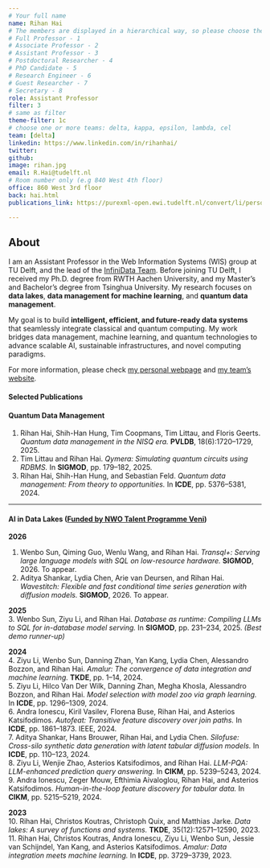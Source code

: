 ```yaml
---
# Your full name 
name: Rihan Hai
# The members are displayed in a hierarchical way, so please choose the role and filter number from this list:
# Full Professor - 1
# Associate Professor - 2
# Assistant Professor - 3
# Postdoctoral Researcher - 4
# PhD Candidate - 5
# Research Engineer - 6 
# Guest Researcher - 7
# Secretary - 8
role: Assistant Professor
filter: 3
# same as filter
theme-filter: 1c
# choose one or more teams: delta, kappa, epsilon, lambda, cel
team: [delta]
linkedin: https://www.linkedin.com/in/rihanhai/
twitter: 
github: 
image: rihan.jpg
email: R.Hai@tudelft.nl
# Room number only (e.g 840 West 4th floor)
office: 860 West 3rd floor
back: hai.html
publications_link: https://purexml-open.ewi.tudelft.nl/convert/li/persons/6e7de843-a410-42bc-aa40-e6ed379285c1

---
```


## About

I am an Assistant Professor in the Web Information Systems (WIS) group at TU Delft, and the lead of the [InfiniData Team](https://infinidata-team.github.io/). Before joining TU Delft, I received my Ph.D. degree from RWTH Aachen University, and my Master’s and Bachelor’s degree from Tsinghua University. My research focuses on **data lakes**, **data management for machine learning**, and **quantum data management**.  

My goal is to build **intelligent, efficient, and future-ready data systems** that seamlessly integrate classical and quantum computing. My work bridges data management, machine learning, and quantum technologies to advance scalable AI, sustainable infrastructures, and novel computing paradigms.  


For more information, please check [my personal webpage](https://rihanhai.com/) and [my team’s website](https://infinidata-team.github.io/).

#### Selected Publications

#### Quantum Data Management
1. Rihan Hai, Shih-Han Hung, Tim Coopmans, Tim Littau, and Floris Geerts. *Quantum data management in the NISQ era.* **PVLDB**, 18(6):1720–1729, 2025.  
2. Tim Littau and Rihan Hai. *Qymera: Simulating quantum circuits using RDBMS.* In **SIGMOD**, pp. 179–182, 2025.  
3. Rihan Hai, Shih-Han Hung, and Sebastian Feld. *Quantum data management: From theory to opportunities.* In **ICDE**, pp. 5376–5381, 2024.  

---

#### AI in Data Lakes ([Funded by NWO Talent Programme Veni](https://www.nwo.nl/en/projects/viveni222439))

**2026**  
1. Wenbo Sun, Qiming Guo, Wenlu Wang, and Rihan Hai. *Transql+: Serving large language models with SQL on low-resource hardware.* **SIGMOD**, 2026. To appear.  
2. Aditya Shankar, Lydia Chen, Arie van Deursen, and Rihan Hai. *Wavestitch: Flexible and fast conditional time series generation with diffusion models.* **SIGMOD**, 2026. To appear.  

**2025**  
3. Wenbo Sun, Ziyu Li, and Rihan Hai. *Database as runtime: Compiling LLMs to SQL for in-database model serving.* In **SIGMOD**, pp. 231–234, 2025. *(Best demo runner-up)*  

**2024**  
4. Ziyu Li, Wenbo Sun, Danning Zhan, Yan Kang, Lydia Chen, Alessandro Bozzon, and Rihan Hai. *Amalur: The convergence of data integration and machine learning.* **TKDE**, pp. 1–14, 2024.  
5. Ziyu Li, Hilco Van Der Wilk, Danning Zhan, Megha Khosla, Alessandro Bozzon, and Rihan Hai. *Model selection with model zoo via graph learning.* In **ICDE**, pp. 1296–1309, 2024.  
6. Andra Ionescu, Kiril Vasilev, Florena Buse, Rihan Hai, and Asterios Katsifodimos. *Autofeat: Transitive feature discovery over join paths.* In **ICDE**, pp. 1861–1873. IEEE, 2024.  
7. Aditya Shankar, Hans Brouwer, Rihan Hai, and Lydia Chen. *Silofuse: Cross-silo synthetic data generation with latent tabular diffusion models.* In **ICDE**, pp. 110–123, 2024.  
8. Ziyu Li, Wenjie Zhao, Asterios Katsifodimos, and Rihan Hai. *LLM-PQA: LLM-enhanced prediction query answering.* In **CIKM**, pp. 5239–5243, 2024.  
9. Andra Ionescu, Zeger Mouw, Efthimia Aivaloglou, Rihan Hai, and Asterios Katsifodimos. *Human-in-the-loop feature discovery for tabular data.* In **CIKM**, pp. 5215–5219, 2024.  

**2023**  
10. Rihan Hai, Christos Koutras, Christoph Quix, and Matthias Jarke. *Data lakes: A survey of functions and systems.* **TKDE**, 35(12):12571–12590, 2023.  
11. Rihan Hai, Christos Koutras, Andra Ionescu, Ziyu Li, Wenbo Sun, Jessie van Schijndel, Yan Kang, and Asterios Katsifodimos. *Amalur: Data integration meets machine learning.* In **ICDE**, pp. 3729–3739, 2023.  
